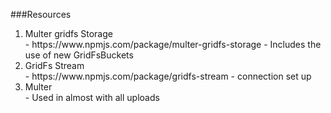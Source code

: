###Resources
<ol>
    <li>Multer gridfs Storage</li>
    - https://www.npmjs.com/package/multer-gridfs-storage
    - Includes the use of new GridFsBuckets
    <li>GridFs Stream</li>
    - https://www.npmjs.com/package/gridfs-stream
    - connection set up 
    <li>Multer</li>
    - Used in almost with all uploads 
<ol>